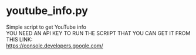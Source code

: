 # youtube_info.py
Simple script to get YouTube info     
YOU NEED AN API KEY TO RUN THE SCRIIPT THAT YOU CAN GET IT FROM THIS LINK:  
https://console.developers.google.com/
